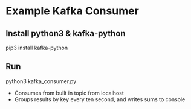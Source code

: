 # Example Kafka Consumer

## Install python3 & kafka-python

pip3 install kafka-python

## Run

 python3 kafka_consumer.py

* Consumes from built in topic from localhost
* Groups results by key every ten second, and writes sums to console
